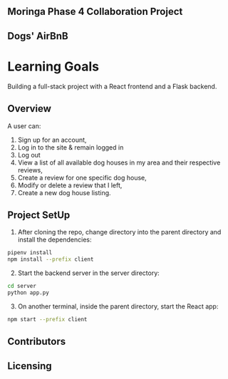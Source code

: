 ## Moringa Phase 4 Collaboration Project

## Dogs' AirBnB

# Learning Goals
Building a full-stack project with a React frontend and a Flask backend.

## Overview
A user can:
1. Sign up for an account,
2. Log in to the site & remain logged in
3. Log out
4. View a list of all available dog houses in my area and their respective reviews,
5. Create a review for one specific dog house,
6. Modify or delete a review that I left,
7. Create a new dog house listing.

## Project SetUp
1. After cloning the repo, change directory into the parent directory and install the dependencies:
```sh
pipenv install
npm install --prefix client
```
2. Start the backend server in the server directory:
```sh
cd server
python app.py
```
3. On another terminal, inside the parent directory, start the React app:
```sh
npm start --prefix client
```

## Contributors

## Licensing

